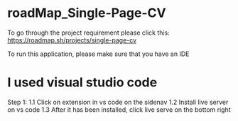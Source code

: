 # roadMap_Single-Page-CV

To go through the project requirement please click this: https://roadmap.sh/projects/single-page-cv

To run this application, please make sure that you have an IDE

# I used visual studio code
Step 1:
    1.1 Click on extension in vs code on the sidenav
    1.2 Install live server on vs code
    1.3 After it has been installed, click live serve on the bottom right
